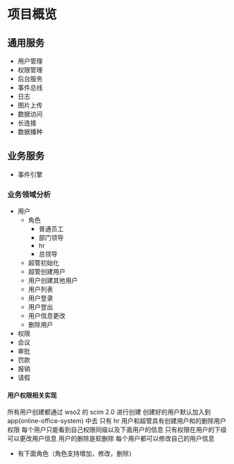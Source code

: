 # 项目概览

## 通用服务

- 用户管理
- 权限管理
- 后台服务
- 事件总线
- 日志
- 图片上传
- 数据访问
- 长连接
- 数据播种

## 业务服务

- 事件引擎

### 业务领域分析

- 用户
    - 角色
        - 普通员工
        - 部门领导
        - hr
        - 总领导
    - 超管初始化
    - 超管创建用户
    - 用户创建其他用户
    - 用户列表
    - 用户登录
    - 用户登出
    - 用户信息更改
    - 删除用户
- 权限
- 会议
- 审批
- 罚款
- 报销
- 请假


#### 用户权限相关实现

所有用户创建都通过 wso2 的 scim 2.0 进行创建
创建好的用户默认加入到 app(online-office-system) 中去
只有 hr 用户和超管具有创建用户和的删除用户权限
每个用户只能看到自己权限同级以及下面用户的信息
只有权限在用户的下级可以更改用户信息
用户的删除是软删除
每个用户都可以修改自己的用户信息

- 有下面角色（角色支持增加，修改，删除）
